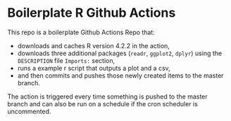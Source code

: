 # Boilerplate R Github Actions

This repo is a boilerplate Github Actions Repo that:
* downloads and caches R version 4.2.2 in the action, 
* downloads three additional packages (`readr`, `ggplot2`, `dplyr`) using the `DESCRIPTION` file `Imports:` section, 
* runs a example r script that outputs a plot and a csv, 
* and then commits and pushes those newly created items to the master branch. 

The action is triggered every time something is pushed to the master branch and can also be run on a schedule if the cron scheduler is uncommented. 